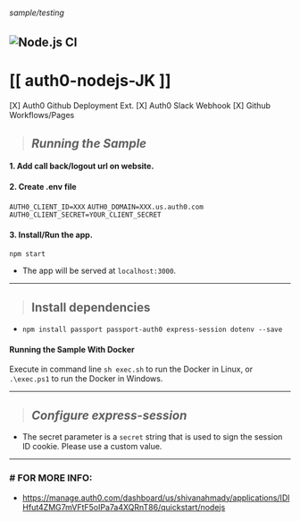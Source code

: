 ###### sample/testing 
![Node.js CI](https://github.com/shivanahmady/auth0-nodejs-JK/workflows/Node.js%20CI/badge.svg)
--- 

[[ auth0-nodejs-JK ]]
===============
[X] Auth0 Github Deployment Ext. 
[X] Auth0 Slack Webhook
[X] Github Workflows/Pages

> ## *Running the Sample*
#### 1. Add call back/logout url on website.
#### 2. Create .env file
`AUTH0_CLIENT_ID=XXX`
`AUTH0_DOMAIN=XXX.us.auth0.com`
`AUTH0_CLIENT_SECRET=YOUR_CLIENT_SECRET`

#### 3. Install/Run the app.
```bash
npm start
```

- The app will be served at `localhost:3000`.


-----------

> ## Install dependencies

* ```npm install passport passport-auth0 express-session dotenv --save```

#### Running the Sample With Docker

Execute in command line `sh exec.sh` to run the Docker in Linux, or `.\exec.ps1` to run the Docker in Windows.

------------

> ## *Configure express-session*
- The secret parameter is a `secret` string that is used to sign the session ID cookie. Please use a custom value.

-----------
### # FOR MORE INFO:
- https://manage.auth0.com/dashboard/us/shivanahmady/applications/IDlHfut4ZMG7mVFtF5oIPa7a4XQRnT86/quickstart/nodejs
